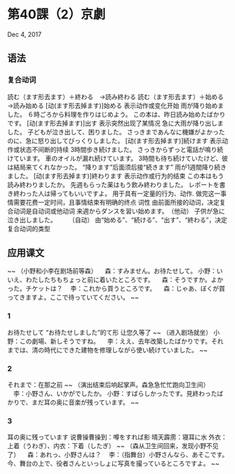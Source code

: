 # 第40課（2）京劇
Dec 4, 2017

## 语法
### 复合动词
読む（ます形去ます）＋終わる　→読み終わる
読む（ます形去ます）＋始める　→読み始める
[动(ます形去掉ます)]始める
表示动作或变化开始
雨が降り始めました。
６時ごろから料理を作りはじめよう。
この本は、昨日読み始めたばかりです。
[动(ます形去掉ます)]出す
表示突然出现了某情况
急に大雨が降り出しました。
子どもが泣き出して、困りました。
さっきまであんなに機嫌がよかったのに、急に怒り出してびっくりしました。
[动(ます形去掉ます)]続けます
表示动作或状态不间断的持续
3時間歩き続けました。
さっきからずっと電話が鳴り続けています。
車のオイルが漏れ続けています。
3時間も待ち続けていたけど、彼は結局来てくれなかった。
“降ります”后面须后接“続きます”
雨が1週間降り続きました。
[动(ます形去掉ます)]終わります
表示动作或行为的结束
この本はもう読み終わりましたか。
先週もらった薬はもう飲み終わりました。
レポートを書き終わった人は帰ってもいいですよ。
用于具有一定量的行为、动作. 做完这一事情需要花费一定时间，且事情结束有明确的终点
词性
由前面所接的动词，决定复合动词是自动词或他动词
来週からダンスを習い始めます。　（他动）
子供が急に泣き出しました。　　　（自动）
由“始める”、“続ける”、“出す”、“終わる”，决定复合动词的类型

## 应用课文
~~
（小野和小李在剧场前等森）
　森：すみません。お待たせして。
小野：いいえ、わたしたちもちょっと前に着いたところです。
　森：そうですか。よかった。チケットは？
　李：これから買うところです。
　森：じゃあ、ぼくが買ってきますよ。ここで待っていてください。
~~
### 1
お待たせして
“お待たせしました”的て形
让您久等了
~~
（进入剧场就坐）
小野：この劇場、新しそうですね。
　李：ええ、去年改築したばかりです。それまでは、清の時代にできた建物を修理しながら使い続けていました。
~~
### 2
それまで：在那之前
~~
（演出结束后响起掌声。森急急忙忙跑向卫生间）
　李：小野さん、いかがでしたか。
小野：すばらしかったです。見終わったばかりで、まだ耳の奥に音楽が残っています。
~~
### 3
耳の奥に残っています
说曹操曹操到：噂をすれば影
晴天霹雳：寝耳に水
外衣：上着（うわぎ）、内衣：下着（したぎ）
~~
（森从卫生间回来，发现小野不见了）
　森：あれっ、小野さんは？
　李：（指舞台）小野さんなら、あそこです。今、舞台の上で、役者さんといっしょに写真を撮っているところですよ。
~~